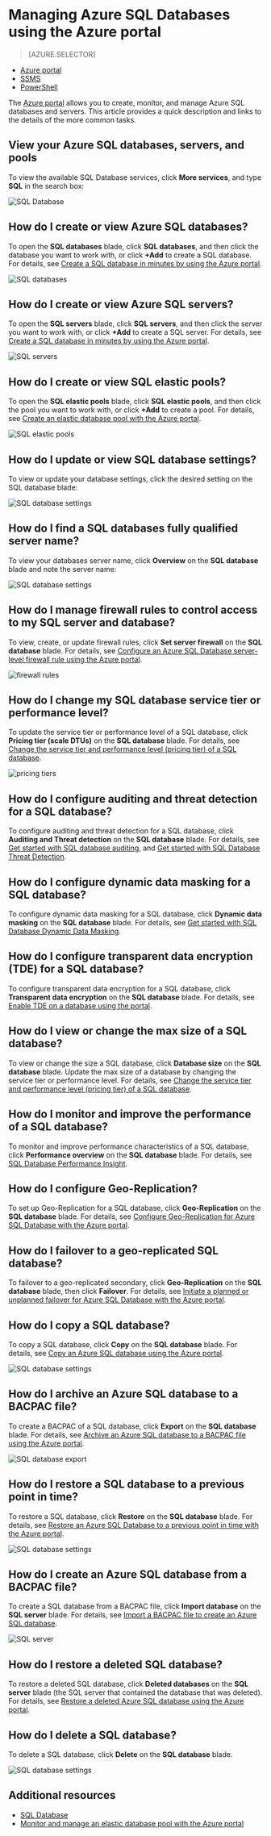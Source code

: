 <properties
	pageTitle="Manage Azure SQL Database using the Azure Portal | Microsoft Azure"
	description="Learn how to use the Azure Portal to manage a relational database in the cloud using the Azure Portal."
	services="sql-database"
	documentationCenter=""
	authors="stevestein"
	manager="jhubbard"
	editor=""/>

<tags
	ms.service="sql-database"
	ms.devlang="NA"
	ms.workload="data-management"
	ms.topic="article"
	ms.tgt_pltfrm="NA"
	ms.date="09/19/2016"
	ms.author="sstein"/>


# Managing Azure SQL Databases using the Azure portal


> [AZURE.SELECTOR]
- [Azure portal](sql-database-manage-portal.md)
- [SSMS](sql-database-manage-azure-ssms.md)
- [PowerShell](sql-database-manage-powershell.md)

The [Azure portal](https://portal.azure.com/) allows you to create, monitor, and manage Azure SQL databases and servers. This article provides a quick description and links to the details of the more common tasks.

## View your Azure SQL databases, servers, and pools

To view the available SQL Database services, click **More services**, and type **SQL** in the search box:

![SQL Database](./media/sql-database-manage-portal/sql-services.png)


## How do I create or view Azure SQL databases?

To open the **SQL databases** blade, click **SQL databases**, and then click the database you want to work with, or click **+Add** to create a SQL database. For details, see [Create a SQL database in minutes by using the Azure portal](sql-database-get-started.md).


![SQL databases](./media/sql-database-manage-portal/sql-databases.png)


## How do I create or view Azure SQL servers?

To open the **SQL servers** blade, click **SQL servers**, and then click the server you want to work with, or click **+Add** to create a SQL server. For details, see [Create a SQL database in minutes by using the Azure portal](sql-database-get-started.md).

![SQL servers](./media/sql-database-manage-portal/sql-servers.png)


## How do I create or view SQL elastic pools?

To open the **SQL elastic pools** blade, click **SQL elastic pools**, and then click the pool you want to work with, or click **+Add** to create a pool. For details, see [Create an elastic database pool with the Azure portal](sql-database-elastic-pool-create-portal.md).

![SQL elastic pools](./media/sql-database-manage-portal/elastic-pools.png)



## How do I update or view SQL database settings?

To view or update your database settings, click the desired setting on the SQL database blade:


![SQL database settings](./media/sql-database-manage-portal/settings.png)


## How do I find a SQL databases fully qualified server name?

To view your databases server name, click **Overview** on the **SQL database** blade and note the server name:


![SQL database settings](./media/sql-database-manage-portal/server-name.png)


## How do I manage firewall rules to control access to my SQL server and database?

To view, create, or update firewall rules, click **Set server firewall** on the **SQL database** blade. For details, see [Configure an Azure SQL Database server-level firewall rule using the Azure portal](sql-database-configure-firewall-settings.md).


![firewall rules](./media/sql-database-manage-portal/sql-database-firewall.png)


## How do I change my SQL database service tier or performance level?


To update the service tier or performance level of a SQL database, click **Pricing tier (scale DTUs)** on the **SQL database** blade. For details, see [Change the service tier and performance level (pricing tier) of a SQL database](sql-database-scale-up.md).


![pricing tiers](./media/sql-database-manage-portal/pricing-tier.png)


## How do I configure auditing and threat detection for a SQL database?

To configure auditing and threat detection for a SQL database, click **Auditing and Threat detection** on the **SQL database** blade. For details, see [Get started with SQL database auditing](sql-database-auditing-get-started.md), and [Get started with SQL Database Threat Detection](sql-database-threat-detection-get-started.md).


## How do I configure dynamic data masking for a SQL database?

To configure dynamic data masking for a SQL database, click **Dynamic data masking** on the **SQL database** blade. For details, see [Get started with SQL Database Dynamic Data Masking](sql-database-dynamic-data-masking-get-started.md).


## How do I configure transparent data encryption (TDE) for a SQL database?

To configure transparent data encryption for a SQL database, click **Transparent data encryption** on the **SQL database** blade. For details, see [Enable TDE on a database using the portal](https://msdn.microsoft.com/library/dn948096#Anchor_1).

## How do I view or change the max size of a SQL database?

To view or change the size a SQL database, click **Database size** on the **SQL database** blade. Update the max size of a database by changing the service tier or performance level. For details, see [Change the service tier and performance level (pricing tier) of a SQL database](sql-database-scale-up.md).

## How do I monitor and improve the performance of a SQL database?

To monitor and improve performance characteristics of a SQL database, click **Performance overview** on the **SQL database** blade. For details, see [SQL Database Performance Insight](sql-database-performance.md).


## How do I configure Geo-Replication?

To set up Geo-Replication for a SQL database, click **Geo-Replication** on the **SQL database** blade. For details, see [Configure Geo-Replication for Azure SQL Database with the Azure portal](sql-database-geo-replication-portal.md).


## How do I failover to a geo-replicated SQL database?

To failover to a geo-replicated secondary, click **Geo-Replication** on the **SQL database** blade, then click **Failover**. For details, see [Initiate a planned or unplanned failover for Azure SQL Database with the Azure portal](sql-database-geo-replication-failover-portal.md).


## How do I copy a SQL database?

To copy a SQL database, click **Copy** on the **SQL database** blade. For details, see [Copy an Azure SQL database using the Azure portal](sql-database-copy-portal.md).


![SQL database settings](./media/sql-database-manage-portal/sql-database-copy.png)

## How do I archive an Azure SQL database to a BACPAC file?

To create a BACPAC of a SQL database, click **Export** on the **SQL database** blade. For details, see [Archive an Azure SQL database to a BACPAC file using the Azure portal](sql-database-export.md).


![SQL database export](./media/sql-database-manage-portal/sql-database-export.png)



## How do I restore a SQL database to a previous point in time?

To restore a SQL database, click **Restore** on the **SQL database** blade. For details, see [Restore an Azure SQL Database to a previous point in time with the Azure portal](sql-database-point-in-time-restore-portal.md).


![SQL database settings](./media/sql-database-manage-portal/sql-database-restore.png)


## How do I create an Azure SQL database from a BACPAC file?

To create a SQL database from a BACPAC file, click **Import database** on the **SQL server** blade. For details, see [Import a BACPAC file to create an Azure SQL database](sql-database-import.md).


![SQL server](./media/sql-database-manage-portal/server-commands.png)


## How do I restore a deleted SQL database?

To restore a deleted SQL database, click **Deleted databases** on the **SQL server** blade (the SQL server that contained the database that was deleted). For details, see [Restore a deleted Azure SQL database using the Azure portal](sql-database-restore-deleted-database-portal.md).

## How do I delete a SQL database?

To delete a SQL database, click **Delete** on the **SQL database** blade. 

![SQL database settings](./media/sql-database-manage-portal/sql-database-delete.png)



## Additional resources

- [SQL Database](sql-database-technical-overview.md)
- [Monitor and manage an elastic database pool with the Azure portal](sql-database-elastic-pool-manage-portal.md)
